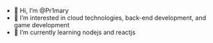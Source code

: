 - 👋 Hi, I’m @Pr1mary
- 👀 I’m interested in cloud technologies, back-end development, and game development
- 🌱 I’m currently learning nodejs and reactjs

<!---
Pr1mary/Pr1mary is a ✨ special ✨ repository because its `README.md` (this file) appears on your GitHub profile.
You can click the Preview link to take a look at your changes.
--->
